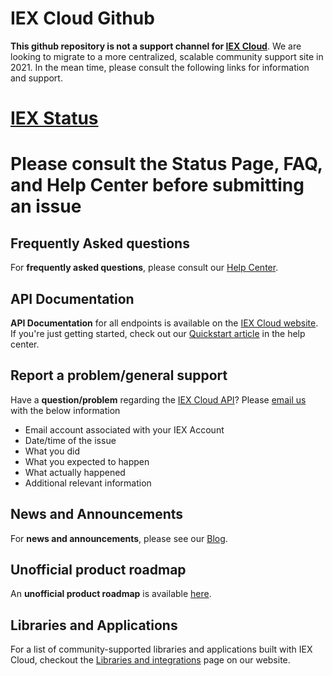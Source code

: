 # IEX Cloud Github

**This github repository is not a support channel for [IEX Cloud](https://iexcloud.io/)**. We are looking to migrate to a more centralized, scalable community support site in 2021. In the mean time, please consult the following links for information and support.

# [IEX Status](https://status.iexapis.com/)


# Please consult the Status Page, FAQ, and Help Center before submitting an issue

## Frequently Asked questions
For **frequently asked questions**, please consult our [Help Center](https://intercom.help/iexcloud/en/).

## API Documentation
**API Documentation** for all endpoints is available on the [IEX Cloud website](https://iexcloud.io/docs/api/). If you're just getting started, check out our [Quickstart article](https://intercom.help/iexcloud/en/articles/2851174-getting-started-on-iex-cloud) in the help center.


## Report a problem/general support
Have a **question/problem** regarding the [IEX Cloud API](https://iexcloud.io/docs/api/)? Please <a href="mailto:support@iexcloud.io?subject=IEX Cloud Support&body=Email Account:%0ADate/Time of the issue:%0AWhat you did:%0AWhat you expected to happen:%0AWhat actually happened:%0AAdditional relevant information:%0A">email us</a> with the below information

   * Email account associated with your IEX Account
   * Date/time of the issue
   * What you did
   * What you expected to happen
   * What actually happened
   * Additional relevant information


## News and Announcements
For **news and announcements**, please see our [Blog](https://iexcloud.io/blog/).


## Unofficial product roadmap
An **unofficial product roadmap** is available [here](https://iexcloud.io/console/roadmap).


## Libraries and Applications
For a list of community-supported libraries and applications built with IEX Cloud, checkout the [Libraries and integrations](https://iexcloud.io/libraries/) page on our website.

